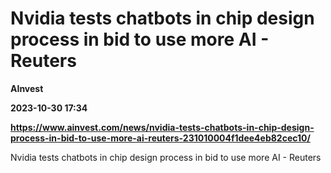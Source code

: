 # Nvidia tests chatbots in chip design process in bid to use more AI - Reuters
**AInvest**

**2023-10-30 17:34**

**https://www.ainvest.com/news/nvidia-tests-chatbots-in-chip-design-process-in-bid-to-use-more-ai-reuters-231010004f1dee4eb82cec10/**

Nvidia tests chatbots in chip design process in bid to use more AI - Reuters